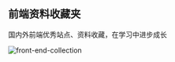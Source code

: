 ## 前端资料收藏夹

国内外前端优秀站点、资料收藏，在学习中进步成长

![front-end-collection](https://raw.githubusercontent.com/yunxiange/yunxiange.github.io/master/images/front-end-collection.png)
